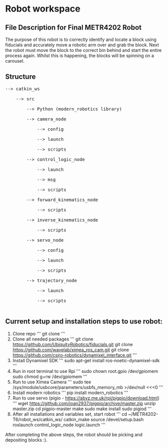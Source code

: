 # Robot workspace
## File Description for Final METR4202 Robot
The purpose of this robot is to correctly identify and locate a block using fiducials and accurately move a robotic arm over and grab the block. Next the robot must move the block to the correct bin behind and start the entire process again. Whilst this is happening, the blocks will be spinning on a carousel. 

## Structure
<pre>
--> catkin_ws <br/>
    --> src <br/>
        --> Python (modern_robotics library) <br/>
        --> camera_node <br/>
            --> config <br/>
            --> launch <br/>
            --> scripts <br/>
        --> control_logic_node <br/>
            --> launch <br/>
            --> msg <br/>
            --> scripts <br/>
        --> forward_kinematics_node <br/>
            --> scripts <br/>
        --> inverse_kinematics_node <br/>
            --> scripts <br/>
        --> servo_node <br/>
            --> config <br/>
            --> launch <br/>
            --> scripts <br/>
        --> trajectory_node <br/>
            --> launch <br/>
            --> scripts <br/>
</pre>

## Current setup and installation steps to use robot:
1. Clone repo
'''
git clone 
'''
2. Clone all needed packages
'''
git clone https://github.com/UbiquityRobotics/fiducials.git
git clone https://github.com/wavelab/ximea_ros_cam.git
git clone https://github.com/csiro-robotics/dynamixel_interface.git
'''     
3. Install Dynamixel SDK
'''
sudo apt-get install ros-noetic-dynamixel-sdk
'''
4. Run in root terminal to use Rpi
'''
sudo chown root.gpio /dev/gpiomem
sudo chmod g+rw /dev/gpiomem
'''
5. Run to use Ximea Camera
'''
sudo tee /sys/module/usbcore/parameters/usbfs_memory_mb >/dev/null <<<0
'''
6. Install modern robotics
'''
pip install modern_robotics
'''
7. Run to use servo (pigio - https://abyz.me.uk/rpi/pigpio/download.html)
'''
wget https://github.com/joan2937/pigpio/archive/master.zip
unzip master.zip
cd pigpio-master
make
sudo make install
sudo pigiod
'''
8. After all installations and variables set, start robot
'''
cd ~/METR4202-T6/robot_ws/catkin_ws/
catkin_make
source /devel/setup.bash
roslaunch control_logic_node logic.launch
'''

After completing the above steps, the robot should be picking and depositing blocks :).
